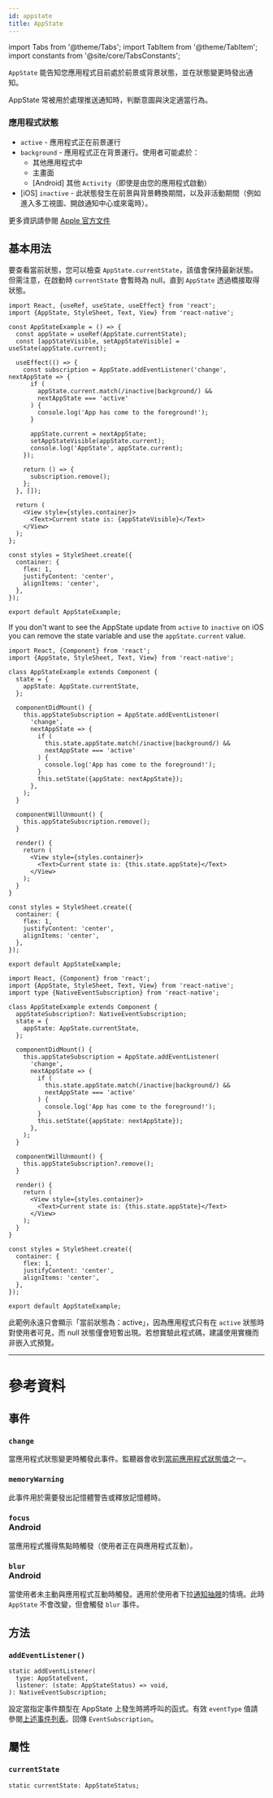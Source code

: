 ```yaml
---
id: appstate
title: AppState
---
```


import Tabs from '@theme/Tabs'; import TabItem from '@theme/TabItem'; import constants from '@site/core/TabsConstants';

`AppState` 能告知您應用程式目前處於前景或背景狀態，並在狀態變更時發出通知。

AppState 常被用於處理推送通知時，判斷意圖與決定適當行為。

### 應用程式狀態

- `active` - 應用程式正在前景運行
- `background` - 應用程式正在背景運行。使用者可能處於：
  - 其他應用程式中
  - 主畫面
  - [Android] 其他 `Activity`（即使是由您的應用程式啟動）
- [iOS] `inactive` - 此狀態發生在前景與背景轉換期間，以及非活動期間（例如進入多工視圖、開啟通知中心或來電時）。

更多資訊請參閱 [Apple 官方文件](https://developer.apple.com/documentation/uikit/app_and_scenes/managing_your_app_s_life_cycle)

## 基本用法

要查看當前狀態，您可以檢查 `AppState.currentState`，該值會保持最新狀態。但需注意，在啟動時 `currentState` 會暫時為 null，直到 `AppState` 透過橋接取得狀態。

<Tabs groupId="syntax" queryString defaultValue={constants.defaultSyntax} values={constants.syntax}>
<TabItem value="functional">

```SnackPlayer name=AppState%20Function%20Component%20Example
import React, {useRef, useState, useEffect} from 'react';
import {AppState, StyleSheet, Text, View} from 'react-native';

const AppStateExample = () => {
  const appState = useRef(AppState.currentState);
  const [appStateVisible, setAppStateVisible] = useState(appState.current);

  useEffect(() => {
    const subscription = AppState.addEventListener('change', nextAppState => {
      if (
        appState.current.match(/inactive|background/) &&
        nextAppState === 'active'
      ) {
        console.log('App has come to the foreground!');
      }

      appState.current = nextAppState;
      setAppStateVisible(appState.current);
      console.log('AppState', appState.current);
    });

    return () => {
      subscription.remove();
    };
  }, []);

  return (
    <View style={styles.container}>
      <Text>Current state is: {appStateVisible}</Text>
    </View>
  );
};

const styles = StyleSheet.create({
  container: {
    flex: 1,
    justifyContent: 'center',
    alignItems: 'center',
  },
});

export default AppStateExample;
```

If you don't want to see the AppState update from `active` to `inactive` on iOS you can remove the state variable and use the `appState.current` value.

</TabItem>
<TabItem value="classical">

<Tabs groupId="language" queryString defaultValue={constants.defaultSnackLanguage} values={constants.snackLanguages}>
<TabItem value="javascript">

```SnackPlayer name=AppState%20Class%20Component%20Example&ext=js
import React, {Component} from 'react';
import {AppState, StyleSheet, Text, View} from 'react-native';

class AppStateExample extends Component {
  state = {
    appState: AppState.currentState,
  };

  componentDidMount() {
    this.appStateSubscription = AppState.addEventListener(
      'change',
      nextAppState => {
        if (
          this.state.appState.match(/inactive|background/) &&
          nextAppState === 'active'
        ) {
          console.log('App has come to the foreground!');
        }
        this.setState({appState: nextAppState});
      },
    );
  }

  componentWillUnmount() {
    this.appStateSubscription.remove();
  }

  render() {
    return (
      <View style={styles.container}>
        <Text>Current state is: {this.state.appState}</Text>
      </View>
    );
  }
}

const styles = StyleSheet.create({
  container: {
    flex: 1,
    justifyContent: 'center',
    alignItems: 'center',
  },
});

export default AppStateExample;
```

</TabItem>
<TabItem value="typescript">

```SnackPlayer name=AppState%20Class%20Component%20Example&ext=tsx
import React, {Component} from 'react';
import {AppState, StyleSheet, Text, View} from 'react-native';
import type {NativeEventSubscription} from 'react-native';

class AppStateExample extends Component {
  appStateSubscription?: NativeEventSubscription;
  state = {
    appState: AppState.currentState,
  };

  componentDidMount() {
    this.appStateSubscription = AppState.addEventListener(
      'change',
      nextAppState => {
        if (
          this.state.appState.match(/inactive|background/) &&
          nextAppState === 'active'
        ) {
          console.log('App has come to the foreground!');
        }
        this.setState({appState: nextAppState});
      },
    );
  }

  componentWillUnmount() {
    this.appStateSubscription?.remove();
  }

  render() {
    return (
      <View style={styles.container}>
        <Text>Current state is: {this.state.appState}</Text>
      </View>
    );
  }
}

const styles = StyleSheet.create({
  container: {
    flex: 1,
    justifyContent: 'center',
    alignItems: 'center',
  },
});

export default AppStateExample;
```

</TabItem>
</Tabs>

</TabItem>
</Tabs>

此範例永遠只會顯示「當前狀態為：active」，因為應用程式只有在 `active` 狀態時對使用者可見，而 null 狀態僅會短暫出現。若想實驗此程式碼，建議使用實機而非嵌入式預覽。

---

# 參考資料

## 事件

### `change`

當應用程式狀態變更時觸發此事件。監聽器會收到[當前應用程式狀態值](appstate#app-states)之一。

### `memoryWarning`

此事件用於需要發出記憶體警告或釋放記憶體時。

### `focus` <div class="label android">Android</div>

當應用程式獲得焦點時觸發（使用者正在與應用程式互動）。

### `blur` <div class="label android">Android</div>

當使用者未主動與應用程式互動時觸發。適用於使用者下拉[通知抽屜](https://developer.android.com/guide/topics/ui/notifiers/notifications#bar-and-drawer)的情境。此時 `AppState` 不會改變，但會觸發 `blur` 事件。

## 方法

### `addEventListener()`

```tsx
static addEventListener(
  type: AppStateEvent,
  listener: (state: AppStateStatus) => void,
): NativeEventSubscription;
```

設定當指定事件類型在 AppState 上發生時將呼叫的函式。有效 `eventType` 值請參閱[上述事件列表](#events)。回傳 `EventSubscription`。

## 屬性

### `currentState`

```tsx
static currentState: AppStateStatus;
```